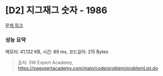 # [D2] 지그재그 숫자 - 1986 

[문제 링크](https://swexpertacademy.com/main/code/problem/problemDetail.do?contestProbId=AV5PxmBqAe8DFAUq) 

### 성능 요약

메모리: 41,132 KB, 시간: 89 ms, 코드길이: 215 Bytes



> 출처: SW Expert Academy, https://swexpertacademy.com/main/code/problem/problemList.do